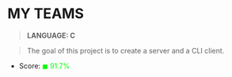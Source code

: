 # MY TEAMS

> __LANGUAGE: C__

> The goal of this project is to create a server and a CLI client.

* Score: <span style="color:rgb(0,255,0)">&#9724; 91.7% </span>
